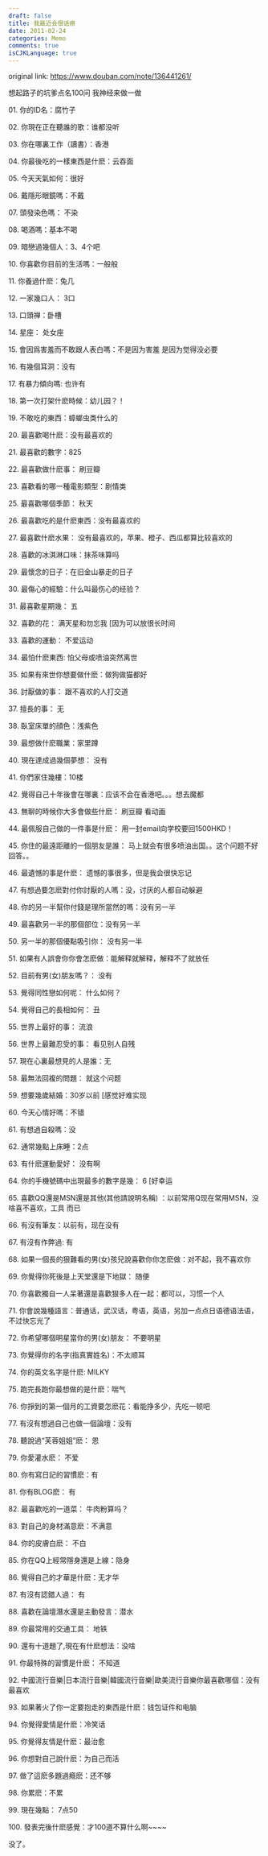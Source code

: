 ```yaml
---
draft: false
title: 我最近会很话痨
date: 2011-02-24
categories: Memo
comments: true
isCJKLanguage: true
---
```


original link: https://www.douban.com/note/136441261/

想起路子的坑爹点名100问
我神经来做一做


01\. 你的ID名：腐竹子

02\. 你現在正在聽誰的歌：谁都没听

03\. 你在哪裏工作（讀書）：香港

04\. 你最後吃的一樣東西是什麽：云吞面

05\. 今天天氣如何：很好

06\. 戴隱形眼鏡嗎：不戴

07\. 頭發染色嗎： 不染

08\. 喝酒嗎：基本不喝

09\. 暗戀過幾個人：3、4个吧

10\. 你喜歡你目前的生活嗎：一般般

11\. 你養過什麽：兔几

12\. 一家幾口人： 3口

13\. 口頭禅：卧槽

14\. 星座： 处女座

15\. 會因爲害羞而不敢跟人表白嗎：不是因为害羞 是因为觉得没必要

16\. 有幾個耳洞：没有

17\. 有暴力傾向嗎: 也许有

18\. 第一次打架什麽時候：幼儿园？！

19\. 不敢吃的東西：蟑螂虫类什么的

20\. 最喜歡喝什麽：没有最喜欢的

21\. 最喜歡的數字：825

22\. 最喜歡做什麽事： 刷豆瓣

23\. 喜歡看的哪一種電影類型：剧情类

25\. 最喜歡哪個季節： 秋天

26\. 最喜歡吃的是什麽東西：没有最喜欢的

27\. 最喜歡什麽水果： 没有最喜欢的，苹果、橙子、西瓜都算比较喜欢的

28\. 喜歡的冰淇淋口味：抹茶味算吗

29\. 最懷念的日子：在旧金山暴走的日子

30\. 最傷心的經驗：什么叫最伤心的经验？

31\. 最喜歡星期幾： 五

32\. 喜歡的花： 满天星和勿忘我 \[因为可以放很长时间

33\. 喜歡的運動： 不爱运动

34\. 最怕什麽東西: 怕父母或喷油突然离世

35\. 如果有來世你想要做什麽：做狗做猫都好

36\. 討厭做的事： 跟不喜欢的人打交道

37\. 擅長的事： 无

38\. 臥室床單的顔色：浅紫色

39\. 最想做什麽職業：家里蹲

40\. 現在達成過幾個夢想： 没有

41\. 你們家住幾樓：10楼

42\. 覺得自己十年後會在哪裏：应该不会在香港吧。。。想去魔都

43\. 無聊的時候你大多會做些什麽： 刷豆瓣 看动画

44\. 最佩服自己做的一件事是什麽： 用一封email向学校要回1500HKD！

45\. 你住的最遠距離的一個朋友是誰： 马上就会有很多喷油出国。。这个问题不好回答。。

46\. 最遺憾的事是什麽： 遗憾的事很多，但是我会很快忘记

47\. 有想過要怎麽對付你討厭的人嗎：没，讨厌的人都自动躲避

48\. 你的另一半幫你付錢是理所當然的嗎：没有另一半

49\. 最喜歡另一半的那個部位：没有另一半

50\. 另一半的那個優點吸引你： 没有另一半

51\. 如果有人誤會你你會怎麽做：能解释就解释，解释不了就放任

52\. 目前有男(女)朋友嗎？： 没有

53\. 覺得同性戀如何呢： 什么如何？

54\. 覺得自己的長相如何： 丑

55\. 世界上最好的事： 流浪

56\. 世界上最難忍受的事： 看见别人自残

57\. 現在心裏最想見的人是誰：无

58\. 最無法回複的問題： 就这个问题

59\. 想要幾歲結婚：30岁以前 \[感觉好难实现

60\. 今天心情好嗎：不错

61\. 有想過自殺嗎：没

62\. 通常幾點上床睡：2点

63\. 有什麽運動愛好： 没有啊

64\. 你的手機號碼中出現最多的數字是幾： 6 \[好幸运

65\. 喜歡QQ還是MSN還是其他(其他請說明名稱) ：以前常用Q现在常用MSN，没啥喜不喜欢，工具
而已

66\. 有沒有筆友：以前有，现在没有

67\. 有沒有作弊過: 有

68\. 如果一個長的狠難看的男(女)孩兒說喜歡你你怎麽做：对不起，我不喜欢你

69\. 你覺得你死後是上天堂還是下地獄： 随便

70\. 你喜歡獨自一人呆著還是喜歡狠多人在一起：都可以，习惯一个人

71\. 你會說幾種語言：普通话，武汉话，粤语，英语，另加一点点日语德语法语，不过快忘光了

72\. 你希望哪個明星當你的男(女)朋友： 不要明星

73\. 你覺得你的名字(指真實姓名)：不太顺耳

74\. 你的英文名字是什麽: MILKY

75\. 跑完長跑你最想做的是什麽：喘气

76\. 你掙到的第一個月的工資要怎麽花：看能挣多少，先吃一顿吧

77\. 有沒有想過自己也做一個論壇：没有

78\. 聽說過“芙蓉姐姐”麽： 恩

79\. 你愛灌水麽： 不爱

80\. 你有寫日記的習慣麽：有

81\. 你有BLOG麽： 有

82\. 最喜歡吃的一道菜： 牛肉粉算吗？

83\. 對自己的身材滿意麽：不满意

84\. 你的皮膚白麽： 不白

85\. 你在QQ上經常隱身還是上線：隐身

86\. 覺得自己的才華是什麽：无才华

87\. 有沒有認錯人過： 有

88\. 喜歡在論壇潛水還是主動發言：潜水

89\. 你最常用的交通工具： 地铁

90\. 還有十道題了,現在有什麽想法：没啥

91\. 你最特殊的習慣是什麽： 不知道

92\. 中國流行音樂|日本流行音樂|韓國流行音樂|歐美流行音樂你最喜歡哪個：没有最喜欢

93\. 如果著火了你一定要抱走的東西是什麽：钱包证件和电脑

94\. 你覺得愛情是什麽：冷笑话

95\. 你覺得友情是什麽：最治愈

96\. 你想對自己說什麽：为自己而活

97\. 做了這麽多題過瘾麽：还不够

98\. 你累麽：不累

99\. 現在幾點： 7点50

100\. 發表完後什麽感覺：才100道不算什么啊~~~~





没了。
